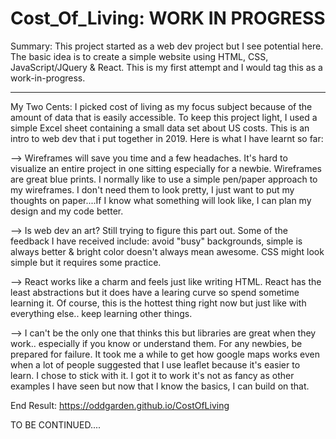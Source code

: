 # Cost_Of_Living: WORK IN PROGRESS

Summary: This project started as a web dev project but I see potential here. The basic idea is to create a simple website using HTML, CSS, JavaScript/JQuery & React. This is my first attempt and I would tag this as a work-in-progress.

----------------------------------------------------------------------------------------------------------------------------
My Two Cents: I picked cost of living as my focus subject because of the amount of data that is easily accessible. To keep this project light, I used a simple Excel sheet containing a small data set about US costs. This is an intro to web dev that i put together in 2019. Here is what I have learnt so far:

--> Wireframes will save you time and a few headaches. It's hard to visualize an entire project in one sitting especially for a newbie. Wireframes are great blue prints. I normally like to use a simple pen/paper approach to my wireframes. I don't need them to look pretty, I just want to put my thoughts on paper....If I know what something will look like, I can plan my design and my code better.

--> Is web dev an art? Still trying to figure this part out. Some of the feedback I have received include: avoid "busy" backgrounds, simple is always better & bright color doesn't always mean awesome. CSS might look simple but it requires some practice.

--> React works like a charm and feels just like writing HTML. React has the least abstractions but it does have a learing curve so spend sometime learning it. Of course, this is the hottest thing right now but just like with everything else.. keep learning other things.

--> I can't be the only one that thinks this but libraries are great when they work.. especially if you know or understand them. For any newbies, be prepared for failure. It took me a while to get how google maps works even when a lot of people suggested that I use leaflet because it's easier to learn. I chose to stick with it. I got it to work it's not as fancy as other examples I have seen but now that I know the basics, I can build on that.

End Result: https://oddgarden.github.io/CostOfLiving

TO BE CONTINUED....
